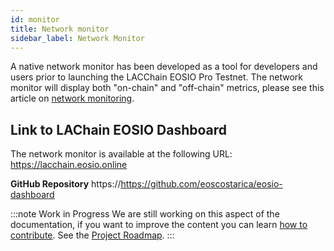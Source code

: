 ```yaml
---
id: monitor
title: Network monitor
sidebar_label: Network Monitor
---
```


A native network monitor has been developed as a tool for developers and users prior to launching the LACChain EOSIO Pro Testnet. The network monitor will display both "on-chain" and "off-chain" metrics, please see this article on [network monitoring](../monitoring).

## Link to LAChain EOSIO Dashboard 
The network monitor is available at the following URL: https://lacchain.eosio.online

**GitHub Repository** https://https://github.com/eoscostarica/eosio-dashboard
 
:::note Work in Progress
We are still working on this aspect of the documentation, if you want to improve the content you can learn [how to contribute](../guides/contribute). See the [Project Roadmap](../roadmap).
:::